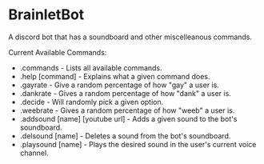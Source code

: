 # BrainletBot
A discord bot that has a soundboard and other miscelleanous commands.

Current Available Commands:
<ul>
  <li>.commands - Lists all available commands.</li>
  <li>.help [command] - Explains what a given command does.</li>
  <li>.gayrate - Give a random percentage of how "gay" a user is.</li>
  <li>.dankrate - Gives a random percentage of how "dank" a user is.</li>
  <li>.decide - Will randomly pick a given option.</li>
  <li>.weebrate - Gives a random percentage of how "weeb" a user is.</li>
  <li>.addsound [name] [youtube url] - Adds a given sound to the bot's soundboard.</li>
  <li>.delsound [name] - Deletes a sound from the bot's soundboard.</li>
  <li>.playsound [name] - Plays the desired sound in the user's current voice channel.</li>
</ul>

